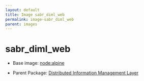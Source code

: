 ```yaml
---
layout: default
title: Image sabr_diml_web
permalink: image-sabr_diml_web
parent: images
---
```

# sabr_diml_web

* Base image:  [node:alpine](image-node:alpine)

* Parent Package: [Distributed Information Management Layer](package--sabr-diml)


